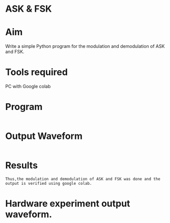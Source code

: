 # ASK & FSK
# Aim
Write a simple Python program for the modulation and demodulation of ASK and FSK.
# Tools required
PC with Google colab
# Program
```

```
# Output Waveform
```

```
# Results
```
Thus,the modulation and demodulation of ASK and FSK was done and the output is verified using google colab.
```
# Hardware experiment output waveform.
